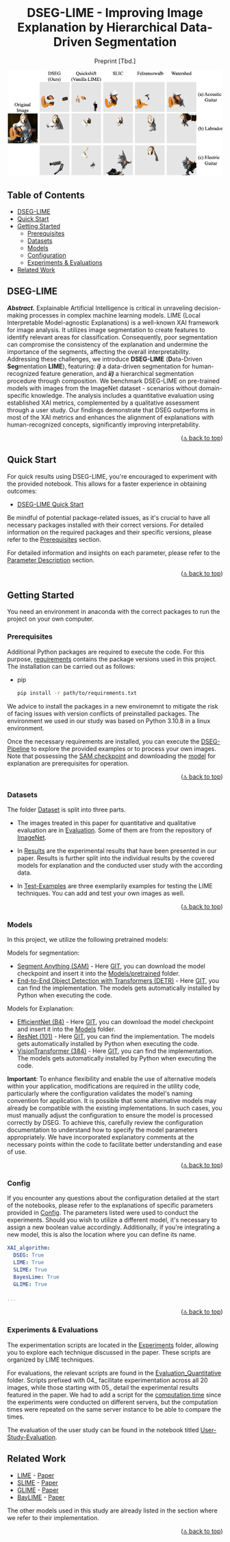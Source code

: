 
<a name="readme-top"></a>

<!-- PROJECT LOGO -->
<br />
<div align="center">

  <h1 align="center">DSEG-LIME - Improving Image Explanation by Hierarchical Data-Driven Segmentation</h1>

  <p align="center">
    Preprint [Tbd.]
    
</div>

![Example Dog Image](Dataset/Results/Example_dog.png)

## Table of Contents

- [DSEG-LIME](#dseg-lime)
- [Quick Start](#quick-start)
- [Getting Started](#getting-started)
  - [Prerequisites](#prerequisites)
  - [Datasets](#datasets)
  - [Models](#models)
  - [Configuration](#config)
  - [Experiments & Evaluations](#experiments--evaluations)
- [Related Work](#related-work)




<!-- ABOUT THE PROJECT -->
## DSEG-LIME

***Abstract.*** Explainable Artificial Intelligence is critical in unraveling decision-making processes in complex machine learning models. LIME (Local Interpretable Model-agnostic Explanations) is a well-known XAI framework for image analysis. It utilizes image segmentation to create features to identify relevant areas for classification. Consequently, poor segmentation can compromise the consistency of the explanation and undermine the importance of the segments, affecting the overall interpretability. Addressing these challenges, we introduce **DSEG-LIME** (**D**ata-Driven **Seg**mentation **LIME**), featuring: ***i)*** a data-driven segmentation for human-recognized feature generation, and ***ii)*** a hierarchical segmentation procedure through composition. We benchmark DSEG-LIME on pre-trained models with images from the ImageNet dataset - scenarios without domain-specific knowledge. The analysis includes a quantitative evaluation using established XAI metrics, complemented by a qualitative assessment through a user study. Our findings demonstrate that DSEG outperforms in most of the XAI metrics and enhances the alignment of explanations with human-recognized concepts, significantly improving interpretability.

<p align="right">(<a href="#readme-top">🔝 back to top</a>)</p>

## Quick Start

For quick results using DSEG-LIME, you're encouraged to experiment with the provided notebook. This allows for a faster experience in obtaining outcomes:
- [DSEG-LIME Quick Start](DSEG-Pipeline.ipynb)

Be mindful of potential package-related issues, as it's crucial to have all necessary packages installed with their correct versions. For detailed information on the required packages and their specific versions, please refer to the [Prerequisites](#prerequisites) section. 

For detailed information and insights on each parameter, please refer to the [Parameter Description](Config.md) section.

<p align="right">(<a href="#readme-top">🔝 back to top</a>)</p>


<!-- GETTING STARTED -->
## Getting Started

You need an environment in anaconda with the correct packages to run the project on your own computer. 

### Prerequisites

Additional Python packages are required to execute the code. For this purpose, [requirements](requirements.txt) contains the package versions used in this project. The installation can be carried out as follows:

* pip
  ```sh
  pip install -r path/to/requirements.txt
  ```

We advice to install the packages in a new environemnt to mitigate the risk of facing issues with version conflicts of preinstalled packages. The environment we used in our study was based on Python 3.10.8 in a linux environment.

Once the necessary requirements are installed, you can execute the [DSEG-Pipeline](DSEG-Pipeline.ipynb) to explore the provided examples or to process your own images. Note that possessing the [SAM checkpoint](#models) and downloading the [model](#models) for explanation are prerequisites for operation.

<p align="right">(<a href="#readme-top">🔝 back to top</a>)</p>

### Datasets
The folder [Dataset](Dataset) is split into three parts. 
- The images treated in this paper for quantitative and qualitative evaluation are in [Evaluation](Dataset/Evaluation/). Some of them are from the repository of [ImageNet](https://github.com/EliSchwartz/imagenet-sample-images/blob/master/gallery.md). 

- In [Results](Dataset/Results/) are the experimental results that have been presented in our paper. Results is further split into the individual results by the covered models for explanation and the conducted user study with the according data.

- In [Test-Examples](Dataset/Test-Examples/) are three exemplarily examples for testing the LIME techniques. You can add and test your own images as well.

<p align="right">(<a href="#readme-top">🔝 back to top</a>)</p>

### Models
In this project, we utilize the following pretrained models:

Models for segmentation:
- [Segment Anything (SAM)](https://arxiv.org/abs/2304.02643) - Here [GIT](https://github.com/facebookresearch/segment-anything?tab=readme-ov-file#model-checkpoints), you can download the model checkpoint and insert it into the [Models/pretrained](Models/pretrained/) folder.
- [End-to-End Object Detection with Transformers (DETR)](https://arxiv.org/abs/2005.12872) - Here [GIT](https://github.com/facebookresearch/detr), you can find the implementation. The models gets automatically installed by Python when executing the code.


Models for Explanation:
- [EfficientNet (B4)](https://arxiv.org/abs/1905.11946) - Here [GIT](https://github.com/facebookresearch/segment-anything?tab=readme-ov-file#model-checkpoints), you can download the model checkpoint and insert it into the [Models](Models) folder.
- [ResNet (101)](https://arxiv.org/abs/1512.03385) - Here [GIT](https://pytorch.org/hub/pytorch_vision_resnet/), you can find the implementation. The models gets automatically installed by Python when executing the code.
- [VisionTransformer (384)](https://arxiv.org/abs/2010.11929) - Here [GIT](https://huggingface.co/google/vit-large-patch32-384), you can find the implementation. The models gets automatically installed by Python when executing the code.

**Important**: To enhance flexibility and enable the use of alternative models within your application, modifications are required in the utility code, particularly where the configuration validates the model's naming convention for application. It is possible that some alternative models may already be compatible with the existing implementations. In such cases, you must manually adjust the configuration to ensure the model is processed correctly by DSEG. To achieve this, carefully review the configuration documentation to understand how to specify the model parameters appropriately. We have incorporated explanatory comments at the necessary points within the code to facilitate better understanding and ease of use.

<p align="right">(<a href="#readme-top">🔝 back to top</a>)</p>

### Config

If you encounter any questions about the configuration detailed at the start of the notebooks, please refer to the explanations of specific parameters provided in [Config](Config.md). The parameters listed were used to conduct the experiments. Should you wish to utilize a different model, it's necessary to assign a new boolean value accordingly. Additionally, if you're integrating a new model, this is also the location where you can define its name.

```yaml
XAI_algorithm:
  DSEG: True
  LIME: True
  SLIME: True
  BayesLime: True
  GLIME: True

...
```

<p align="right">(<a href="#readme-top">🔝 back to top</a>)</p>

### Experiments & Evaluations

The experimentation scripts are located in the [Experiments](Experiments) folder, allowing you to explore each technique discussed in the paper. These scripts are organized by LIME techniques.

For evaluations, the relevant scripts are found in the [Evaluation_Quantitative](Evaluation_Quantitative) folder. Scripts prefixed with 04_ facilitate experimentation across all 20 images, while those starting with 05_ detail the experimental results featured in the paper. We had to add a script for the [computation time](Evaluation_Quantitative/05_Result_TIMES.ipynb) since the experiments were conducted on different servers, but the computation times were repeated on the same server instance to be able to compare the times.

The evaluation of the user study can be found in the notebook titled [User-Study-Evaluation](User-Study-Evaluation.ipynb).


## Related Work
- [LIME](https://github.com/marcotcr/lime) - [Paper](https://arxiv.org/abs/1602.04938)
- [SLIME](https://github.com/ZhengzeZhou/slime) - [Paper](https://arxiv.org/abs/2106.07875)
- [GLIME](https://github.com/thutzr/glime-general-stable-and-local-lime-explanation) - [Paper](https://openreview.net/forum?id=3FJaFElIVN&referrer=%5BAuthor%20Console%5D(%2Fgroup%3Fid%3DNeurIPS.cc%2F2023%2FConference%2FAuthors%23your-submissions))
- [BayLIME](https://github.com/x-y-zhao/BayLime/tree/master) - [Paper](https://arxiv.org/abs/2012.03058)

The other models used in this study are already listed in the section where we refer to their implementation.

<p align="right">(<a href="#readme-top">🔝 back to top</a>)</p>
